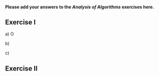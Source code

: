 #### Please add your answers to the ***Analysis of  Algorithms*** exercises here.

## Exercise I

a) O


b)


c)

## Exercise II


